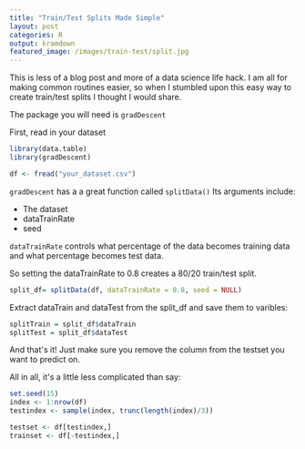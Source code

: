```yaml
---
title: "Train/Test Splits Made Simple"
layout: post
categories: R
output: kramdown
featured_image: /images/train-test/split.jpg
---
```


This is less of a blog post and more of a data science life hack.  I am all for making common routines easier, so when I stumbled upon this easy way to create train/test splits I thought I would share.

The package you will need is `gradDescent`

First, read in your dataset
```r
library(data.table)
library(gradDescent)

df <- fread("your_dataset.csv")
```

`gradDescent` has a a great function called `splitData()`
Its arguments include:
* The dataset
* dataTrainRate
* seed 

`dataTrainRate` controls what percentage of the data becomes training data and what percentage becomes test data.

So setting the dataTrainRate to 0.8 creates a 80/20 train/test split.

```r
split_df= splitData(df, dataTrainRate = 0.8, seed = NULL)
```
Extract dataTrain and dataTest from the split_df and save them to varibles:

```r
splitTrain = split_df$dataTrain
splitTest = split_df$dataTest
```
And that's it!  Just make sure you remove the column from the testset you want to predict on. 

All in all, it's a little less complicated than say:

```r
set.seed(15)
index <- 1:nrow(df)
testindex <- sample(index, trunc(length(index)/3))

testset <- df[testindex,]
trainset <- df[-testindex,]
```  
